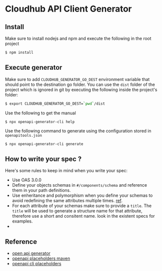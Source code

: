 # Cloudhub API Client Generator

## Install
Make sure to install nodejs and npm and execute the following in the root project
```bash
$ npm install
```

## Execute generator

Make sure to add `CLOUDHUB_GENERATOR_GO_DEST` environment variable that should point to the destination go folder. You can use the `dist` folder of the project which is ignored in git by executing the following inside the project's folder: 
```bash
$ export CLOUDHUB_GENERATOR_GO_DEST=`pwd`/dist
```

Use the following to get the manual 
```
$ npx openapi-generator-cli help 
```

Use the following command to generate using the configuration stored in `openapitools.json`
```bash
$ npx openapi-generator-cli generate
```

## How to write your spec ?

Here's some rules to keep in mind when you write your spec: 
  * Use OAS 3.0.0
  * Define your objects schemas in `#/components/schema` and reference them in your path definitions.
  * Use enheritance and polymorphism when you define your schemas to avoid redefining the same attributes multiple times. [ref](https://swagger.io/docs/specification/data-models/inheritance-and-polymorphism/).
  * For each attribute of your schemas make sure to provide a `title`. The `title` will be used to generate a structure name for that attribute, therefore use a short and consitent name. look in the existent specs for examples.
  * 

## Reference
* [open api generator](https://openapi-generator.tech/)
* [openapi placeholders maven](https://github.com/OpenAPITools/openapi-generator/blob/master/modules/openapi-generator-maven-plugin/README.md)
* [openapi cli placeholders](https://github.com/OpenAPITools/openapi-generator-cli/tree/master/apps/generator-cli/src#available-placeholders)
